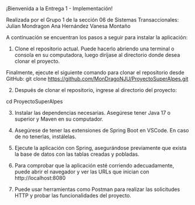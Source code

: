 ¡Bienvenida a la Entrega 1 - Implementación!

Realizada por el Grupo 1 de la sección 06 de Sistemas Transaccionales:
Julian Mondragon
Ana Hernández
Vanesa Montaño

A continuación se encuentran los pasos a seguir para instalar la aplicación:
1. Clone el repositorio actual. 
Puede hacerlo abriendo una terminal o consola en su computadora, luego diríjase al directorio donde desea clonar el proyecto.

Finalmente, ejecute el siguiente comando para clonar el repositorio desde GitHub:
git clone https://github.com/MonDragoNJU/ProyectoSuperAlpes.git

2. Después de clonar el repositorio, ingrese al directorio del proyecto:

cd ProyectoSuperAlpes

3. Instalar las dependencias necesarias. Asegúrese tener Java 17 o superior y Maven en su computador.

4. Asegúrese de tener las extensiones de Spring Boot en VSCode. En caso de no tenerlas, instálelas. 

5. Ejecute la aplicación con Spring, asegurándose previamente que exista la base de datos con las tablas creadas y pobladas.

6. Para comprobar que la aplicación esté corriendo adecuadamente, puede abrir el navegador y ver las URLs que inician con http://localhost:8080

7. Puede usar herramientas como Postman para realizar las solicitudes HTTP y probar las funcionalidades del proyecto.
